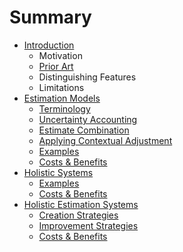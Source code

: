 # Summary

* [Introduction](README.md)
  * Motivation
  * [Prior Art](introduction/prior_art.md)
  * Distinguishing Features
  * Limitations
* [Estimation Models](estimation_models/README.md)
  * [Terminology](estimation_models/terminology.md)
  * [Uncertainty Accounting](estimation_models/uncertainty_accounting.md)
  * [Estimate Combination](estimation_models/estimate_combination.md)
  * [Applying Contextual Adjustment](estimation_models/applying_contextual_adjustment.md)
  * [Examples](estimation_models/examples.md)
  * [Costs & Benefits](estimation_models/costs_and_benefits.md)
* [Holistic Systems](holistic_systems/README.md)
  * [Examples](holistic_systems/examples.md)
  * [Costs & Benefits](estimation_models/costs_and_benefits.md)
* [Holistic Estimation Systems](holistic_estimation_systems/README.md)
  * [Creation Strategies](holistic_systems/creation_strategies.md)
  * [Improvement Strategies](holistic_systems/improvement_strategies.md)
  * [Costs & Benefits](holistic_systems/costs_and_benefits.md)
